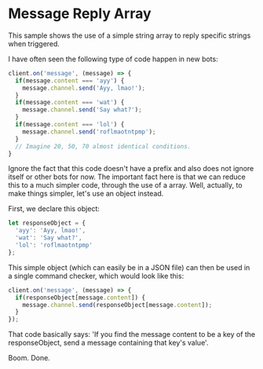 # Message Reply Array

This sample shows the use of a simple string array to reply specific strings when triggered.

I have often seen the following type of code happen in new bots:

```js
client.on('message', (message) => {
  if(message.content === 'ayy') {
    message.channel.send('Ayy, lmao!');
  }
  if(message.content === 'wat') {
    message.channel.send('Say what?');
  }
  if(message.content === 'lol') {
    message.channel.send('roflmaotntpmp');
  }
  // Imagine 20, 50, 70 almost identical conditions.
}
```

Ignore the fact that this code doesn't have a prefix and also does not ignore itself or other bots for now. The important fact here is that we can reduce this to a much simpler code, through the use of a array. Well, actually, to make things simpler, let's use an object instead.

First, we declare this object:

```js
let responseObject = {
  'ayy': 'Ayy, lmao!',
  'wat': 'Say what?',
  'lol': 'roflmaotntpmp'
};
```

This simple object \(which can easily be in a JSON file\) can then be used in a single command checker, which would look like this:

```js
client.on('message', (message) => {
  if(responseObject[message.content]) {
    message.channel.send(responseObject[message.content]);
  }
});
```

That code basically says: 'If you find the message content to be a key of the responseObject, send a message containing that key's value'.

Boom. Done.
